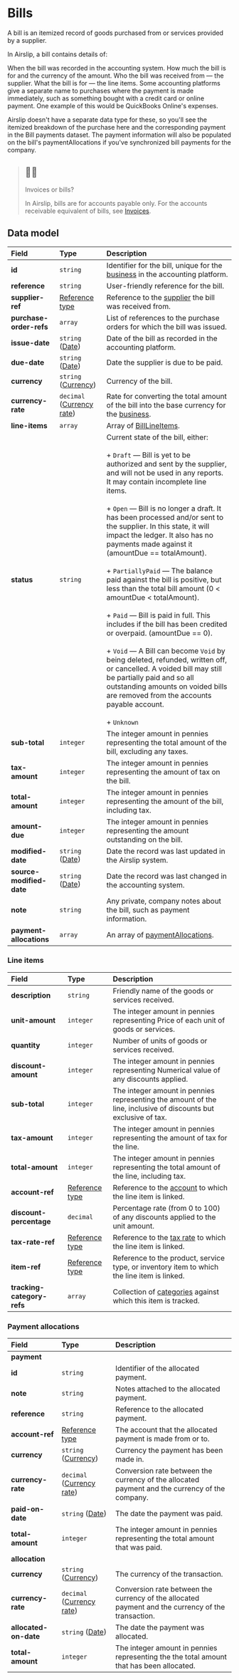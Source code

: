 # Bills

<p class="description">A bill is an itemized record of goods purchased from or services provided by a supplier.</p>

In Airslip, a bill contains details of:

When the bill was recorded in the accounting system.
How much the bill is for and the currency of the amount.
Who the bill was received from — the supplier.
What the bill is for — the line items.
Some accounting platforms give a separate name to purchases where the payment is made immediately, such as something bought with a credit card or online payment. One example of this would be QuickBooks Online's expenses.

Airslip doesn't have a separate data type for these, so you'll see the itemized breakdown of the purchase here and the corresponding payment in the Bill payments dataset. The payment information will also be populated on the bill's paymentAllocations if you've synchronized bill payments for the company.

> ## 👍🏼 
> 
> Invoices or bills?
> 
> In Airslip, bills are for accounts payable only. For the accounts receivable equivalent of bills, see [Invoices](/data-model/accounting/invoices).

## Data model

| Field | Type | Description |
| :- | :- | :- |
| **id** | `string` | Identifier for the bill, unique for the [business](/data-model/shared/business) in the accounting platform. |
| **reference** | `string` | User-friendly reference for the bill. |
| **supplier-ref** | [Reference type](/data-model/accounting/reference-types#supplier-ref) | Reference to the [supplier](/data-model/accounting/suppliers) the bill was received from. |
| **purchase-order-refs** | `array` | List of references to the purchase orders for which the bill was issued. |
| **issue-date** | `string` ([Date](/data-model/shared/date/)) | Date of the bill as recorded in the accounting platform. |
| **due-date** | `string` ([Date](/data-model/shared/date/)) | Date the supplier is due to be paid. |
| **currency** | `string` ([Currency](/data-model/shared/currency/)) | Currency of the bill. |
| **currency-rate** | `decimal` ([Currency rate](/data-model/shared/currency-rate/)) | Rate for converting the total amount of the bill into the base currency for the [business](/data-model/shared/business). |
| **line-items** | `array` | Array of [BillLineItems](#line-items). |
| **status** | `string` | Current state of the bill, either:  <br>  <br>\+ `Draft` — Bill is yet to be authorized and sent by the supplier, and will not be used in any reports. It may contain incomplete line items.  <br>  <br>\+ `Open` — Bill is no longer a draft. It has been processed and/or sent to the supplier. In this state, it will impact the ledger. It also has no payments made against it (amountDue == totalAmount).  <br>  <br>\+ `PartiallyPaid` — The balance paid against the bill is positive, but less than the total bill amount (0 < amountDue < totalAmount).  <br>  <br>\+ `Paid` — Bill is paid in full. This includes if the bill has been credited or overpaid. (amountDue == 0).  <br>  <br>\+ `Void` — A Bill can become `Void` by being deleted, refunded, written off, or cancelled. A voided bill may still be partially paid and so all outstanding amounts on voided bills are removed from the accounts payable account.  <br>  <br>\+ `Unknown` |
| **sub-total** | `integer` | The integer amount in pennies representing the total amount of the bill, excluding any taxes. |
| **tax-amount** | `integer` | The integer amount in pennies representing the amount of tax on the bill. |
| **total-amount** | `integer` | The integer amount in pennies representing the amount of the bill, including tax. |
| **amount-due** | `integer` | The integer amount in pennies representing the amount outstanding on the bill. |
| **modified-date** | `string` ([Date](/data-model/shared/date/)) | Date the record was last updated in the Airslip system. |
| **source-modified-date** | `string` ([Date](/data-model/shared/date/)) | Date the record was last changed in the accounting system. |
| **note** | `string`| Any private, company notes about the bill, such as payment information. |
| **payment-allocations** | `array` | An array of [paymentAllocations](datamodel-accounting-bills#payment-allocations). |

### Line items


| Field | Type | Description |
| :- | :- | :- |
| **description** | `string`| Friendly name of the goods or services received. |
| **unit-amount** | `integer` | The integer amount in pennies representing Price of each unit of goods or services. |
| **quantity** | `integer` | Number of units of goods or services received. |
| **discount-amount** | `integer` | The integer amount in pennies representing Numerical value of any discounts applied. |
| **sub-total** | `integer` | The integer amount in pennies representing the amount of the line, inclusive of discounts but exclusive of tax. |
| **tax-amount** | `integer` | The integer amount in pennies representing the amount of tax for the line. |
| **total-amount** | `integer` | The integer amount in pennies representing the total amount of the line, including tax. |
| **account-ref** | [Reference type](/data-model/accounting/reference-types#account-ref) | Reference to the [account](/data-model/accounting/accounts/) to which the line item is linked. |
| **discount-percentage** | `decimal` | Percentage rate (from 0 to 100) of any discounts applied to the unit amount. |
| **tax-rate-ref** | [Reference type](/data-model/accounting/reference-types#tax-rate-ref) | Reference to the [tax rate](/data-model/accounting/tax-rates) to which the line item is linked. |
| **item-ref** | [Reference type](/data-model/accounting/reference-types#item-ref) | Reference to the product, service type, or inventory item to which the line item is linked. |
| **tracking-category-refs** | `array` | Collection of [categories](/data-model/accounting/tracking-categories) against which this item is tracked. |

### Payment allocations

| Field | Type | Description |
| :- | :- | :- |
| **payment** |     |     |
| **id** | `string` | Identifier of the allocated payment. |
| **note** | `string` | Notes attached to the allocated payment. |
| **reference** | `string` | Reference to the allocated payment. |
| **account-ref** | [Reference type](/data-model/accounting/reference-types#account-ref) | The account that the allocated payment is made from or to. |
| **currency** | `string` ([Currency](/data-model/shared/currency/)) | Currency the payment has been made in. |
| **currency-rate** | `decimal` ([Currency rate](/data-model/shared/currency-rate/)) | Conversion rate between the currency of the allocated payment and the currency of the company. |
| **paid-on-date** | `string` ([Date](/data-model/shared/date/)) | The date the payment was paid. |
| **total-amount** | `integer` | The integer amount in pennies representing the total amount that was paid. |
| **allocation** |     |     |
| **currency** | `string` ([Currency](/data-model/shared/currency/)) | The currency of the transaction. |
| **currency-rate** | `decimal` ([Currency rate](/data-model/shared/currency-rate/)) | Conversion rate between the currency of the allocated payment and the currency of the transaction. |
| **allocated-on-date** | `string` ([Date](/data-model/shared/date/)) | The date the payment was allocated. |
| **total-amount** | `integer` | The integer amount in pennies representing the the total amount that has been allocated. |
<!-- 
## Example data

```json
{
  "property-to-go-here": "value-to-go-here"
}
``` -->